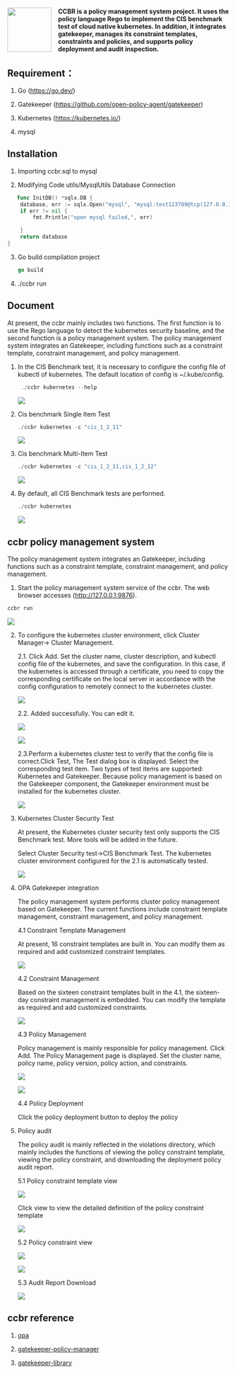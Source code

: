 <h1>
 <img src="pic/ccbr.jpg" align="left" width="100" style="margin-right: 15px">

</h1>

**CCBR is a policy management system project. It uses the policy language Rego to implement the CIS benchmark test of cloud native kubernetes. In addition, it integrates gatekeeper, manages its constraint templates, constraints and policies, and supports policy deployment and audit inspection.**



## Requirement：
1. Go (https://go.dev/)  

2. Gatekeeper (https://github.com/open-policy-agent/gatekeeper)  

3. Kubernetes (https://kubernetes.io/)  

4. mysql

## Installation
1. Importing ccbr.sql to mysql

2. Modifying Code utils/MysqlUtils Database Connection
```go
   func InitDB() *sqlx.DB {
	database, err := sqlx.Open("mysql", "mysql:test123789@tcp(127.0.0.1:3306)/policymanager")
	if err != nil {
		fmt.Println("open mysql failed,", err)

	}
	return database
}
```

3. Go build compilation project
   ```go
   go build
   ```

4. ./ccbr run

## Document
At present, the ccbr mainly includes two functions. The first function is to use the Rego language to detect the kubernetes security baseline, and the second function is a policy management system. The policy management system integrates an Gatekeeper, including functions such as a constraint template, constraint management, and policy management.

1. In the CIS Benchmark test, it is necessary to configure the config file of kubectl of kubernetes. The default location of config is ~/.kube/config.
   ```go
    ./ccbr kubernetes --help
   ```
   ![](pic/001.png)

2. Cis benchmark Single Item Test
   ```go
   ./ccbr kubernetes -c "cis_1_2_11"
   ```
    ![](pic/2.png)

3. Cis benchmark Multi-Item Test
   ```go
   ./ccbr kubernetes -c "cis_1_2_11,cis_1_2_12"
   ```
    ![](pic/3.png)

4. By default, all CIS Benchmark tests are performed.
   ```go
   ./ccbr kubernetes 
   ```
    ![](pic/002.png)

## ccbr policy management system
 The policy management system integrates an Gatekeeper, including functions such as a constraint template, constraint management, and policy management.
 1. Start the policy management system service of the ccbr. The web browser accesses   (http://127.0.0.1:9876).
   ```go
   ccbr run
   ```
   ![](pic/5.png)

 2. To configure the kubernetes cluster environment, click Cluster Manager-> Cluster Management.  
     
    2.1. Click Add. Set the cluster name, cluster description, and kubectl config file of the kubernetes, and save the configuration. In this case, if the kubernetes is accessed through a certificate, you need to copy the corresponding certificate on the local server in accordance with the config configuration to remotely connect to the kubernetes cluster.  

    ![](pic/6.png)

    2.2. Added successfully. You can edit it.  

    ![](pic/7.png)

    ![](pic/8.png)
         
    2.3.Perform a kubernetes cluster test to verify that the config file is correct.Click Test, The Test dialog box is displayed. Select the corresponding test item. Two types of test items are supported: Kubernetes and Gatekeeper. Because policy management is based on the Gatekeeper component, the Gatekeeper environment must be installed for the kubernetes cluster.    

    ![](pic/9.png) 

3. Kubernetes Cluster Security Test
   
   At present, the Kubernetes cluster security test only supports the CIS Benchmark test. More tools will be added in the future.

   Select Cluster Security test->CIS Benchmark Test. The kubernetes cluster environment configured for the 2.1 is automatically tested.

   ![](pic/10.png)

4. OPA Gatekeeper integration

   The policy management system performs cluster policy management based on Gatekeeper. The current functions include constraint template management, constraint management, and policy management. 

   4.1 Constraint Template Management
     
     At present, 16 constraint templates are built in. You can modify them as required and add customized constraint templates.

     ![](pic/11.png)

   4.2 Constraint Management
     
     Based on the sixteen constraint templates built in the 4.1, the sixteen-day constraint management is embedded. You can modify the template as required and add customized constraints.

     ![](pic/12.png)

   4.3 Policy Management

     Policy management is mainly responsible for policy management. Click Add. The Policy Management page is displayed. Set the cluster name, policy name, policy version, policy action, and constraints.

     ![](pic/13.png)

     ![](pic/14.png)

   4.4 Policy Deployment
     
      Click the policy deployment button to deploy the policy

5. Policy audit

   The policy audit is mainly reflected in the violations directory, which mainly includes the functions of viewing the policy constraint template, viewing the policy constraint, and downloading the deployment policy audit report.

   5.1 Policy constraint template view
    
    ![](pic/15.png)

    Click view to view the detailed definition of the policy constraint template

    ![](pic/16.png)

   5.2 Policy constraint view

    ![](pic/17.png)

    ![](pic/18.png)

   5.3 Audit Report Download
    
    ![](pic/19.png)
     

## ccbr reference

1. [opa](https://github.com/open-policy-agent/opa)

2. [gatekeeper-policy-manager](https://github.com/sighupio/gatekeeper-policy-manager)

3. [gatekeeper-library](https://github.com/open-policy-agent/gatekeeper-library) 




